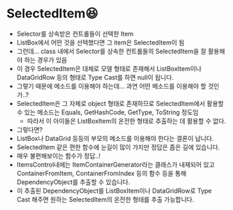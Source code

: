 # SelectedItem😆
- Selector를 상속받은 컨트롤들이 선택한 Item
- ListBox에서 어떤 것을 선택했다면 그 item은 SelectedItem이 됨
- 그런데... class 내에서 Selector를 상속한 컨트롤들의 SelectedItem을 잘 활용해야 하는 경우가 있음
- 이 경우 SelectedItem은 대체로 모델 형태로 존재해서 ListBoxItem이나 DataGridRow 등의 형태로 Type Cast를 하면 null이 됩니다.
- 그렇기 때문에 메소드를 이용해야 하는데... 과연 어떤 메소드를 이용해야 할 것인가..?
- SelectedItem은 그 자체로 object 형태로 존재하므로 SelectedItem에서 활용할 수 있는 메소드는 Equals, GetHashCode, GetType, ToString 정도임
    - 따라서 이 아이들은 ListBoxItem의 온전한 형태로 추출하는 데 활용할 수 없다.
- 그렇다면?
- ListBox나 DataGrid 등등의 부모의 메소드를 이용해야 한다는 결론이 납니다.
- SelectedItem 같은 편한 함수에 눈길이 많이 가지만 정답은 좁은 길에 있습니다.
- 매우 불편해보이는 함수가 정답..!
- ItemsControl내에는 ItemContainerGenerator라는 클래스가 내재되어 있고 ContainerFromItem, ContainerFromIndex 등의 함수 등을 통해 DependencyObject를 추출할 수 있습니다.
- 이 추출된 DependencyObject를 ListBoxItem이나 DataGridRow로 Type Cast 해주면 원하는 SelectedItem의 온전한 형태를 추출 가능합니다. 